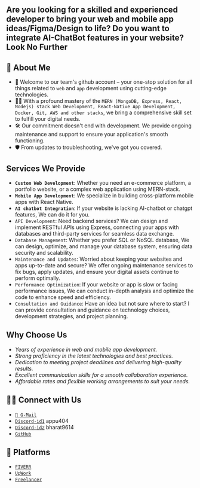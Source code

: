 ## Are you looking for a skilled and experienced developer to bring your web and mobile app ideas/Figma/Design to life? Do you want to integrate AI-ChatBot features in your website? Look No Further   

## 📝 About Me
- 👋 Welcome to our team's github account – your one-stop solution for all things related to `web` and `app` development using cutting-edge technologies. 
- 👨‍💻 With a profound mastery of the `MERN (MongoDB, Express, React, Nodejs) stack Web Development, React-Native App Development, Docker, Git, AWS and other stacks`, we bring a comprehensive skill set to fulfill your digital needs.   
- 🛠️ Our commitment doesn't end with development. We provide ongoing maintenance and support to ensure your application's smooth functioning. 
- 🛡️ From updates to troubleshooting, we've got you covered.

## Services We Provide
- **`Custom Web Development`**: Whether you need an e-commerce platform, a portfolio website, or a complex web application using MERN-stack.  
- **`Mobile App Development`**: We specialize in building cross-platform mobile apps with React Native.
- **`AI chatbot Integration`**: If your website is lacking AI-chatbot or chatgpt features, We can do it for you.    
- `API Development`: Need backend services? We can design and implement RESTful APIs using Express, connecting your apps with databases and third-party services for seamless data exchange.  
- `Database Management`: Whether you prefer SQL or NoSQL database, We can design, optimize, and manage your database system, ensuring data security and scalability.  
- `Maintenance and Updates`: Worried about keeping your websites and apps up-to-date and secure? We offer ongoing maintenance services to fix bugs, apply updates, and ensure your digital assets continue to perform optimally.  
- `Performance Optimization`: If your website or app is slow or facing performance issues, We can conduct in-depth analysis and optimize the code to enhance speed and efficiency.  
- `Consultation and Guidance`: Have an idea but not sure where to start? I can provide consultation and guidance on technology choices, development strategies, and project planning.  

## Why Choose Us
- _Years of experience in web and mobile app development._  
- _Strong proficiency in the latest technologies and best practices._  
- _Dedication to meeting project deadlines and delivering high-quality results._  
- _Excellent communication skills for a smooth collaboration experience._  
- _Affordable rates and flexible working arrangements to suit your needs._  

##  🤝🏻 Connect with Us  
* [`📧 G-Mail`](mailto:brokebros404@gmail.com)   
* [`Discord-id1`](https://www.discordapp.com/users/appu#3417) appu404   
* [`Discord-id2`](https://www.discordapp.com/users/bharat9614) bharat9614    
* [`GitHub`](https://github.com/brokebros404)
<!---* [`LinkedIn`]( www.linkedin.com/in/teerthrajverma)   ---> 

## 💼 Platforms 
* [`FIVERR`](https://www.fiverr.com/brokebros404)
* [`UpWork`](https://www.upwork.com/freelancers/~016df5d24fddaad771)
* [`Freelancer`](https://www.freelancer.com/u/BrokeBros404?sb=t)  


<!---
brokebros404/brokebros404 is a ✨ special ✨ repository because its `README.md` (this file) appears on your GitHub profile.
You can click the Preview link to take a look at your changes.
--->
